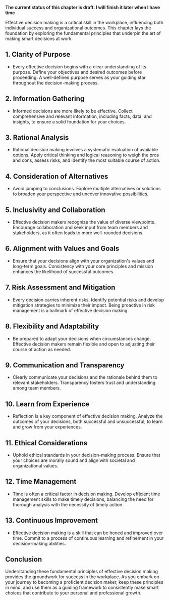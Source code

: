 **The current status of this chapter is draft. I will finish it later when I have time**

Effective decision making is a critical skill in the workplace, influencing both individual success and organizational outcomes. This chapter lays the foundation by exploring the fundamental principles that underpin the art of making smart decisions at work.

**1. Clarity of Purpose**
-------------------------

* Every effective decision begins with a clear understanding of its purpose. Define your objectives and desired outcomes before proceeding. A well-defined purpose serves as your guiding star throughout the decision-making process.

**2. Information Gathering**
----------------------------

* Informed decisions are more likely to be effective. Collect comprehensive and relevant information, including facts, data, and insights, to ensure a solid foundation for your choices.

**3. Rational Analysis**
------------------------

* Rational decision making involves a systematic evaluation of available options. Apply critical thinking and logical reasoning to weigh the pros and cons, assess risks, and identify the most suitable course of action.

**4. Consideration of Alternatives**
------------------------------------

* Avoid jumping to conclusions. Explore multiple alternatives or solutions to broaden your perspective and uncover innovative possibilities.

**5. Inclusivity and Collaboration**
------------------------------------

* Effective decision makers recognize the value of diverse viewpoints. Encourage collaboration and seek input from team members and stakeholders, as it often leads to more well-rounded decisions.

**6. Alignment with Values and Goals**
--------------------------------------

* Ensure that your decisions align with your organization's values and long-term goals. Consistency with your core principles and mission enhances the likelihood of successful outcomes.

**7. Risk Assessment and Mitigation**
-------------------------------------

* Every decision carries inherent risks. Identify potential risks and develop mitigation strategies to minimize their impact. Being proactive in risk management is a hallmark of effective decision making.

**8. Flexibility and Adaptability**
-----------------------------------

* Be prepared to adapt your decisions when circumstances change. Effective decision makers remain flexible and open to adjusting their course of action as needed.

**9. Communication and Transparency**
-------------------------------------

* Clearly communicate your decisions and the rationale behind them to relevant stakeholders. Transparency fosters trust and understanding among team members.

**10. Learn from Experience**
-----------------------------

* Reflection is a key component of effective decision making. Analyze the outcomes of your decisions, both successful and unsuccessful, to learn and grow from your experiences.

**11. Ethical Considerations**
------------------------------

* Uphold ethical standards in your decision-making process. Ensure that your choices are morally sound and align with societal and organizational values.

**12. Time Management**
-----------------------

* Time is often a critical factor in decision making. Develop efficient time management skills to make timely decisions, balancing the need for thorough analysis with the necessity of timely action.

**13. Continuous Improvement**
------------------------------

* Effective decision making is a skill that can be honed and improved over time. Commit to a process of continuous learning and refinement in your decision-making abilities.

**Conclusion**
--------------

Understanding these fundamental principles of effective decision making provides the groundwork for success in the workplace. As you embark on your journey to becoming a proficient decision maker, keep these principles in mind, and use them as a guiding framework to consistently make smart choices that contribute to your personal and professional growth.
